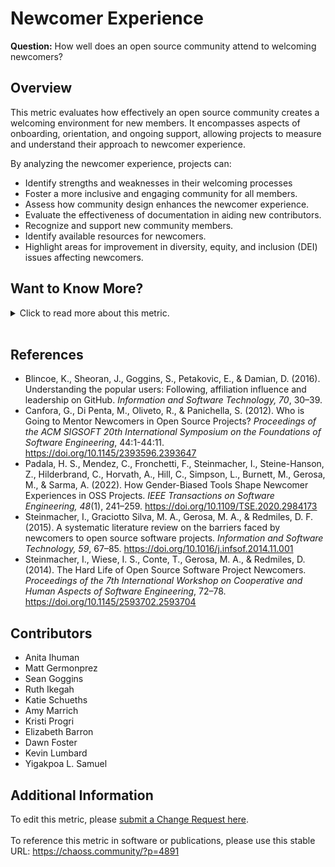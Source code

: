 # Newcomer Experience

**Question:** How well does an open source community attend to welcoming newcomers?

## Overview

This metric evaluates how effectively an open source community creates a welcoming environment for new members. It encompasses aspects of onboarding, orientation, and ongoing support, allowing projects to measure and understand their approach to newcomer experience.

By analyzing the newcomer experience, projects can:

*   Identify strengths and weaknesses in their welcoming processes
*   Foster a more inclusive and engaging community for all members.
*   Assess how community design enhances the newcomer experience.
*   Evaluate the effectiveness of documentation in aiding new contributors.
*   Recognize and support new community members.
*   Identify available resources for newcomers.
*   Highlight areas for improvement in diversity, equity, and inclusion (DEI) issues affecting newcomers.

## Want to Know More?

<span markdown="1"><details>

<summary>Click to read more about this metric.</summary>

### Data Collection Strategies

#### Quantitative

*   Track subsequent contributions from first-time contributors to assess engagement.
*   Monitor [New Contributors Closing Issues](https://chaoss.community/?p=3615) to evaluate new contributor activity.

#### Qualitative

*   Conduct surveys that include newcomer experience questions, such as:
    *   Likert scale items (1-x):
        *   I feel welcome in the community.
        *   I feel like I am making a contribution to the community.
        *   I am satisfied with the current community structure.
        *   I would like to help more in the community.
        *   I have the ability to have an impact in the community.
        *   The community treats new members well.
    *   Open-ended questions, such as:
        *   What does the community lack that you wish it didn’t (e.g., more in-person events, DEI research)?
        *   What obstacles did you encounter when starting with the community (e.g., difficulty finding information, meeting times)?
*   Evaluate the effectiveness of:
    *   Mentorship programs aimed at newcomers.
    *   Newcomer onboarding training.
    *   Peer-to-peer mentorship within the community.
    *   Project Documentation via related metrics:
        *   [Documentation Discoverability](https://chaoss.community/metric-documentation-discoverability/)
        *   [Documentation Accessibility](https://chaoss.community/metric-documentation-accessibility/)
        *   [Documentation Usability](https://chaoss.community/metric-documentation-usability/)

### Filters

The newcomer experience can be filtered by:

*   [Member Demographics](https://chaoss.community/metric-project-demographics/)
*   [Types of Contributions](https://chaoss.community/metric-types-of-contributions/)
*   Amount of prior open source experience.
*   Time between a newcomer’s first and subsequent engagements.
*   [New contributors](https://chaoss.community/metric-new-contributors/)
*   [Occasional contributors](https://chaoss.community/metric-occasional-contributors/)
*   [Inactive contributors](https://chaoss.community/metric-inactive-contributors/)

</details></span><br>

## References

*   Blincoe, K., Sheoran, J., Goggins, S., Petakovic, E., & Damian, D. (2016). Understanding the popular users: Following, affiliation influence and leadership on GitHub. *Information and Software Technology, 70*, 30–39.
*   Canfora, G., Di Penta, M., Oliveto, R., & Panichella, S. (2012). Who is Going to Mentor Newcomers in Open Source Projects? *Proceedings of the ACM SIGSOFT 20th International Symposium on the Foundations of Software Engineering*, 44:1-44:11. <https://doi.org/10.1145/2393596.2393647>
*   Padala, H. S., Mendez, C., Fronchetti, F., Steinmacher, I., Steine-Hanson, Z., Hilderbrand, C., Horvath, A., Hill, C., Simpson, L., Burnett, M., Gerosa, M., & Sarma, A. (2022). How Gender-Biased Tools Shape Newcomer Experiences in OSS Projects. *IEEE Transactions on Software Engineering, 48*(1), 241–259. <https://doi.org/10.1109/TSE.2020.2984173>
*   Steinmacher, I., Graciotto Silva, M. A., Gerosa, M. A., & Redmiles, D. F. (2015). A systematic literature review on the barriers faced by newcomers to open source software projects. *Information and Software Technology, 59*, 67–85. <https://doi.org/10.1016/j.infsof.2014.11.001>
*   Steinmacher, I., Wiese, I. S., Conte, T., Gerosa, M. A., & Redmiles, D. (2014). The Hard Life of Open Source Software Project Newcomers. *Proceedings of the 7th International Workshop on Cooperative and Human Aspects of Software Engineering*, 72–78. <https://doi.org/10.1145/2593702.2593704>

## Contributors

*   Anita Ihuman
*   Matt Germonprez
*   Sean Goggins
*   Ruth Ikegah
*   Katie Schueths
*   Amy Marrich
*   Kristi Progri
*   Elizabeth Barron
*   Dawn Foster
*   Kevin Lumbard
*   Yigakpoa L. Samuel

## Additional Information

To edit this metric, please [submit a Change Request here](https://github.com/chaoss/wg-dei/blob/main/focus-areas/project-and-community/newcomer-experience.md).<br>\
To reference this metric in software or publications, please use this stable URL: <https://chaoss.community/?p=4891>

<!-- # For groupings in the knowledge base
Context tags: Newcomer Engagement, Community Inclusivity, DEI Issues
Keyword tags: Onboarding, Open Source Contribution, Mentorship, Community Support
-->
